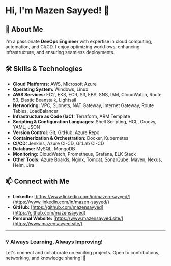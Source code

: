 # Hi, I'm Mazen Sayyed! 👋

## 🚀 About Me
I'm a passionate **DevOps Engineer** with expertise in cloud computing, automation, and CI/CD. I enjoy optimizing workflows, enhancing infrastructure, and ensuring seamless deployments.

## 🛠️ Skills & Technologies
- **Cloud Platforms:** AWS, Microsoft Azure
- **Operating System:** Windows, Linux
- **AWS Services:** EC2, EKS, ECR, S3, EBS, SNS, IAM, CloudWatch, Route 53, Elastic Beanstalk, Lightsail
- **Networking:** VPC, Subnets, NAT Gateway, Internet Gateway, Route Tables, LoadBalancer
- **Infrastructure as Code (IaC):** Terraform, ARM Template
- **Scripting & Configuration Languages:** Shell Scripting, HCL, Groovy, YAML, JSON
- **Version Control:** Git, GitHub, Azure Repo
- **Containerization & Orchestration:** Docker, Kubernetes
- **CI/CD:** Jenkins, Azure CI-CD, GitLab CI-CD
- **Database:** MySQL, MongoDB
- **Monitoring:** CloudWatch, Prometheus, Grafana, ELK Stack
- **Other Tools:** Azure Boards, Nginx, Tomcat, SonarQube, Maven, Nexus, Helm, Jira

## 📫 Connect with Me
- **LinkedIn:** [https://www.linkedin.com/in/mazen-sayyed/](https://www.linkedin.com/in/mazen-sayyed/)
- **GitHub:** [https://github.com/mazensayyed](https://github.com/mazensayyed)
- **Personal Website:** [https://www.mazensayyed.site/](https://www.mazensayyed.site/)

---
### 💡 Always Learning, Always Improving!
Let's connect and collaborate on exciting projects. Open to contributions, networking, and knowledge sharing! 🚀

